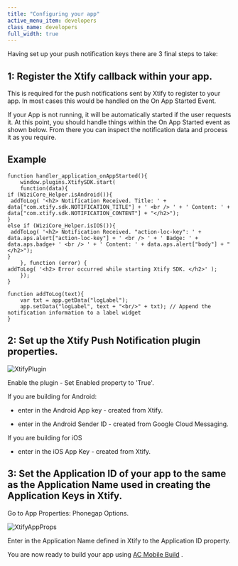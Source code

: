 ```yaml
---
title: "Configuring your app"
active_menu_item: developers
class_name: developers
full_width: true
---
```



Having set up your push notification keys there are 3 final steps to take:

## 1: Register the Xtify callback within your app.

This is required for the push notifications sent by Xtify to register to your app. In most cases this would be handled on the On App Started Event.

If your App is not running, it will be automatically started if the user requests it. At this point, you should handle things within the On App Started event as shown below. From there you can inspect the notification data and process it as you require.

## Example

    function handler_application_onAppStarted(){
        window.plugins.XtifySDK.start(
        function(data){
    if (WiziCore_Helper.isAndroid()){
     addToLog( '<h2> Notification Received. Title: ' + data["com.xtify.sdk.NOTIFICATION_TITLE"] + ' <br /> ' + ' Content: ' + data["com.xtify.sdk.NOTIFICATION_CONTENT"] + "</h2>"); 
    }
    else if (WiziCore_Helper.isIOS()){
     addToLog( '<h2> Notification Received. "action-loc-key": ' + data.aps.alert["action-loc-key"] + ' <br /> ' + ' Badge: ' + data.aps.badge+ ' <br /> ' + ' Content: ' + data.aps.alert["body"] + "</h2>"); 
    }
        }, function (error) {
    addToLog( '<h2> Error occurred while starting Xtify SDK. </h2>' );
        });
    }
     
    function addToLog(text){
        var txt = app.getData("logLabel");
        app.setData("logLabel", text + "<br/>" + txt); // Append the notification information to a label widget
    }
   

## 2: Set up the Xtify Push Notification plugin properties.

![XtifyPlugin](/img/docs/xtifyplugin.zoom74.png)

Enable the plugin - Set Enabled property to 'True'.

If you are building for Android:

 - enter in the Android App key - created from Xtify.

 - enter in the Android Sender ID - created from Google Cloud Messaging.

If you are building for iOS

 - enter in the iOS App Key - created from Xtify.

## 3: Set the Application ID of your app to the same as the Application Name used in creating the Application Keys in Xtify.

Go to App Properties: Phonegap Options.

![XtifyAppProps](/img/docs/xtifyappprops.zoom75.png)

Enter in the Application Name defined in Xtify to the Application ID property.

You are now ready to build your app using [AC Mobile Build](/developers/documentation/ac-mobile-build-phonegap/cordova/ac-mobile-build/) .

